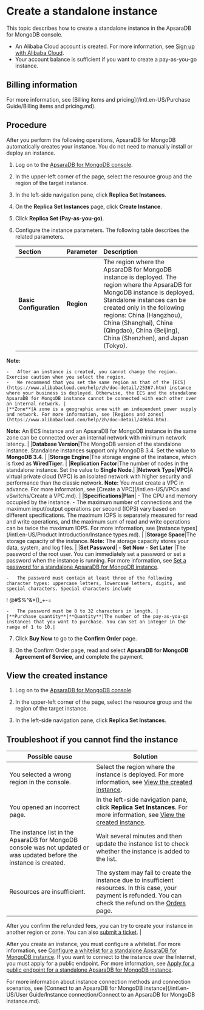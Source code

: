 # Create a standalone instance

This topic describes how to create a standalone instance in the ApsaraDB for MongoDB console.

-   An Alibaba Cloud account is created. For more information, see [Sign up with Alibaba Cloud](https://www.alibabacloud.com/help/zh/doc-detail/50482.htm).
-   Your account balance is sufficient if you want to create a pay-as-you-go instance.

## Billing information

For more information, see [Billing items and pricing](/intl.en-US/Purchase Guide/Billing items and pricing.md).

## Procedure

After you perform the following operations, ApsaraDB for MongoDB automatically creates your instance. You do not need to manually install or deploy an instance.

1.  Log on to the [ApsaraDB for MongoDB console](https://mongodb.console.aliyun.com/).

2.  In the upper-left corner of the page, select the resource group and the region of the target instance.

3.  In the left-side navigation pane, click **Replica Set Instances**.

4.  On the **Replica Set Instances** page, click **Create Instance**.

5.  Click **Replica Set \(Pay-as-you-go\)**.

6.  Configure the instance parameters. The following table describes the related parameters.

    |Section|Parameter|Description|
    |:------|:--------|:----------|
    |**Basic Configuration**|**Region**|The region where the ApsaraDB for MongoDB instance is deployed. The region where the ApsaraDB for MongoDB instance is deployed. Standalone instances can be created only in the following regions: China \(Hangzhou\), China \(Shanghai\), China \(Qingdao\), China \(Beijing\), China \(Shenzhen\), and Japan \(Tokyo\).

**Note:**

    -   After an instance is created, you cannot change the region. Exercise caution when you select the region.
    -   We recommend that you set the same region as that of the [ECS](https://www.alibabacloud.com/help/zh/doc-detail/25367.htm) instance where your business is deployed. Otherwise, the ECS and the standalone ApsaraDB for MongoDB instance cannot be connected with each other over an internal network. |
    |**Zone**|A zone is a geographic area with an independent power supply and network. For more information, see [Regions and zones](https://www.alibabacloud.com/help/zh/doc-detail/40654.htm).

**Note:** An ECS instance and an ApsaraDB for MongoDB instance in the same zone can be connected over an internal network with minimum network latency. |
    |**Database Version**|The MongoDB version of the standalone instance. Standalone instances support only MongoDB 3.4. Set the value to **MongoDB 3.4**. |
    |**Storage Engine**|The storage engine of the instance, which is fixed as **WiredTiger**. |
    |**Replication Factor**|The number of nodes in the standalone instance. Set the value to **Single Node**.|
    |**Network Type**|**VPC**|A virtual private cloud \(VPC\) is an isolated network with higher security and performance than the classic network. **Note:** You must create a VPC in advance. For more information, see [Create a VPC](/intl.en-US/VPCs and vSwitchs/Create a VPC.md). |
    |**Specifications**|**Plan**|    -   The CPU and memory occupied by the instance.
    -   The maximum number of connections and the maximum input/output operations per second \(IOPS\) vary based on different specifications. The maximum IOPS is separately measured for read and write operations, and the maximum sum of read and write operations can be twice the maximum IOPS. For more information, see [Instance types](/intl.en-US/Product Introduction/Instance types.md). |
    |**Storage Space**|The storage capacity of the instance. **Note:** The storage capacity stores your data, system, and log files. |
    |**Set Password**|    -   **Set Now**
    -   **Set Later**
|The password of the root user. You can immediately set a password or set a password when the instance is running. For more information, see [Set a password for a standalone ApsaraDB for MongoDB instance]().

    -   The password must contain at least three of the following character types: uppercase letters, lowercase letters, digits, and special characters. Special characters include

! @\#$%^&\*\(\)\_+-=

    -   The password must be 8 to 32 characters in length. |
    |**Purchase quantity**|**Quantity**|The number of the pay-as-you-go instances that you want to purchase. You can set an integer in the range of 1 to 10.|

7.  Click **Buy Now** to go to the **Confirm Order** page.

8.  On the Confirm Order page, read and select **ApsaraDB for MongoDB Agreement of Service**, and complete the payment.


## View the created instance

1.  Log on to the [ApsaraDB for MongoDB console](https://mongodb.console.aliyun.com/).

2.  In the upper-left corner of the page, select the resource group and the region of the target instance.

3.  In the left-side navigation pane, click **Replica Set Instances**.


## Troubleshoot if you cannot find the instance

|Possible cause|Solution|
|--------------|--------|
|You selected a wrong region in the console.|Select the region where the instance is deployed. For more information, see [View the created instance](#section_p39_06d_838).|
|You opened an incorrect page.|In the left-side navigation pane, click **Replica Set Instances**. For more information, see [View the created instance](#section_p39_06d_838).|
|The instance list in the ApsaraDB for MongoDB console was not updated or was updated before the instance is created.|Wait several minutes and then update the instance list to check whether the instance is added to the list.|
|Resources are insufficient.|The system may fail to create the instance due to insufficient resources. In this case, your payment is refunded. You can check the refund on the [Orders](https://expense.console.aliyun.com/#/order/list/) page.

After you confirm the refunded fees, you can try to create your instance in another region or zone. You can also [submit a ticket](https://workorder-intl.console.aliyun.com/console.htm#/ticket/createIndex). |

After you create an instance, you must configure a whitelist. For more information, see [Configure a whitelist for a standalone ApsaraDB for MongoDB instance](). If you want to connect to the instance over the Internet, you must apply for a public endpoint. For more information, see [Apply for a public endpoint for a standalone ApsaraDB for MongoDB instance]().

For more information about instance connection methods and connection scenarios, see [Connect to an ApsaraDB for MongoDB instance](/intl.en-US/User Guide/Instance connection/Connect to an ApsaraDB for MongoDB instance.md).

